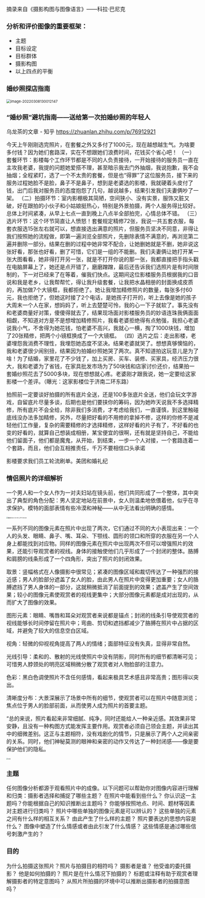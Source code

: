 

摘录来自《摄影构图与图像语言》——科拉·巴尼克

### 分析和评价图像的重要框架：

-   主题
-   目标设定
-   目标群体
-   摄影构图
-   以上四点的平衡

### 婚纱照探店指南

<img src="/Users/cooperniu/Documents/2022年/对摄影的研究.assets/image-20220308130012147.png" alt="image-20220308130012147" style="zoom:67%;" />

### “婚纱照”避坑指南——送给第一次拍婚纱照的年轻人

乌龙茶的文章 - 知乎 https://zhuanlan.zhihu.com/p/76912921

今天上午刚刚选完照片，在套餐之外又多付了1000元，现在越想越生气。为啥要多付钱？因为她们套路深，实在不想跟她们浪费时间，花钱买个省心吧！
（一）套餐环节：影楼每个工作环节都是不同的人负责接待，一开始接待的服务员一直在主攻我老婆，我提的问题她爱搭不理，甚至暗示我去门外抽烟，我说抱歉，我不会抽烟；全程紧盯，选了一个不太贵的套餐，但是也“得罪”了这位服务员，接下来的服务过程她脸不是脸，鼻子不是鼻子，想到是老婆选的影楼，我就硬着头皮付了钱，出门后我对服务员的态度抱怨了几句，越说越多，结果引发我们夫妻俩吵了一架。
（二）拍摄环节：室内影棚极其简陋，空间狭小、没有实景，服饰又脏又破，好在跟拍的小伙子和小姑娘挺热心，特别是外景拍摄，两个人服务得比较好。总体上时间紧凑，从早上七点一直到晚上八点半全部拍完，心情总体不错。
（三）选片环节：这个环节简直让人愤怒！套餐规定精修72张，我说一共五套衣服，每套衣服选15张左右就可以，想直接选出满意的照片，但服务员坚决不同意，非得让我们按照她的流程做，即第一遍浏览全部照片，先删除表情不满意的，再浏览第二遍并删除一部分。结果在删的过程中她非常不配合，让她删她就是不删，她非说这张好看，那张也好看，删了可惜，它们是一组的不能删。我们夫妻俩让她打开某一张大图看看，她非得打开另一张，就是不打开你说的那一张，我都直接把手指头戳在电脑屏幕上了，她还是点开错了，磨磨蹭蹭，最后还告诉我们选照片是有时间限制的，下一对已经来了在等着，催我们快点。这期间这位影楼服务员根据我的口音说和我是老乡，让我帮帮忙，得让我升级套餐，让我把水晶相册的封面换成皮质的，再加做7个大镜框，我都拒绝了。她让我增加精修照片的数量，每张多付60元，我也拒绝了，但她这时接了2个电话，是她孩子打开的，听上去像是她的孩子大周末一个人在家，想妈妈了，听上去楚楚可怜，我的心一下子就软了。事先没有和老婆商量好对策，傻傻得就去了，结果现场面对影楼服务员的妙语连珠我俩面面相觑，不知道对方是不是想增加精修照片，我看老婆拒绝得有点勉强，我担心老婆说我小气，不舍得为她花钱，怕老婆不高兴，我就心一横，掏了1000块钱，增加了20张精修，把两个小镜框换成了一个大镜框。
（四）选片之后：走出影楼，老婆埋怨我消费不理性，我埋怨她态度不坚决。结果老婆就哭了。想想真够懊恼的，我和老婆很少闹别扭，结果因为拍婚纱照她哭了两次。真不知道拍这玩意儿是为了啥！为了结婚，家里花了不少钱了，加上买房、买车、装修、买家具，经济压力很大，我和老婆为了省钱，在家具批发市场为了50块钱和店家讨价还价，结果拍一套婚纱照花去了5000多块，现在想想就心疼。老婆刚才跟我说，她一定要给这家影楼一个差评。（曝光：这家影楼位于济南二环东路）

拍照前一定要谈好拍摄的所有底片全送，还是100多张底片全送，他们会玩文字游戏，自留底片尽量多谈，后期也是他们要挟你的筹码，因为她昨天说我不多选择精修，所有底片不会全给，除非我们多消费，才考虑给我们，一直谨慎，到这里触碰底线没办法多加精修，另外，尽量把好看的不用修的拿掉不修，这样的你修不是减轻他们工作量，复杂的需要精修的才选择精修，这样好看的片子有了，不好看的也变的好看的，就算自己想装成相册，某宝便宜的很啊，还有就是坚持自己，不能给他们留面子，他们都是魔鬼，从开始，到结束，一步一个人对接，一个套路连着一个套路，而且，他们会互相推责任，千万不要相信口头承诺

影楼要求我们员工轮流刷单。美团和婚礼纪

### 情侣照片的详细解析

一个男人和一个女人作为一对夫妇站在镜头前，他们共同形成了一个整体，其中突出了典型的角色分配：男人坚定地站在前景中，女人则温柔地依偎着他，似乎在寻求保护。模特的面部表情有些冷漠和神秘——从中无法看出明确的感情。

<img src="/Users/cooperniu/Documents/2022年/对摄影的研究.assets/截屏2022-03-08 上午11.38.45.png" alt="截屏2022-03-08 上午11.38.45" style="zoom: 25%;" />

一系列不同的图像元素在照片中出现了两次，它们通过不同的大小表现出来：一个人的头发、眼睛、鼻子、嘴、耳朵、下颚线、圆形的领口和所穿的衣服在另一个人身上都能找到对应物。同样的图像元素在照片中出现两次不但可以增强照片的效果，还能引导观赏者的视线。身体的接触使他们几乎形成了一个封闭的整体。胳膊和肩膀的线条形成了一个四角形，突出了照片的封闭效果。

取景：竖幅格式在人像摄影中很常见；紧凑的图像区域和裁切传达了一种强烈的接近感；男人的脸部分遮盖了女人的脸，由此男人在照片中变得更加重要；女人的胳膊遮挡了男人身体的一部分，这就稍微抵消了前面提到的效果；遮盖产生了空间效果；较小的图像元素使观赏者的视线更集中；大部分图像元素都是成对出现的，从而扩大了图像的效果。

图形元素：眼睛、嘴唇和耳朵对观赏者来说都是锚点；封闭的线条引导使观赏者的视线能够长时间停留在照片中；弯曲、剪切和遮挡都减少了胳膊在照片中占据的区域，并避免了较大的信息空白区域。

视角：轻微的仰视视角提高了两人的情绪；面部特征没有失真，显得非常自然。

光线引导：柔和的、散射的光线使照片中没有阴影，同时所有的细节都清晰可见；可惜男人脖颈处的明亮区域稍微分散了观赏者对人物脸部的注意力。

色彩：黑白色调使照片不含任何感情，看起来极具艺术感且非常高贵；图形得以突出。

清晰度分布：大景深展示了场景中所有的细节，使观赏者可以在照片中随意浏览；焦点位于男人的脸部前面，从而使男人成为照片的首要主题。

“总的来说，照片看起来非常细腻、纯净，同时还能给人一种亲近感。其效果非常安静，且没有一种构图方式能发挥主要作用。观赏者必须自己领会主题，并读出其中的细微差别。这正与主题相符，没有戏剧化的情节，只是展示了两个人之间亲密的关系。同时，他们神秘莫测的眼神和亲密的动作又传达了一种封闭感——像是要保护他们的隐私。

<img src="/Users/cooperniu/Documents/2022年/对摄影的研究.assets/截屏2022-03-08 上午11.39.18-6710767-6710797.png" alt="分析" style="zoom:25%;" />

### 主题

任何图像分析都源于观看照片中的成像。以下问题可以帮助你对图像内容进行理解和归类：摄影者选择和捕捉了哪些主题？
在照片中能看到些什么？
你认识这一主题吗？你能根据自己的知识推断出主题吗？
你能够按照地点、时间、题材等因素对主题进行归类吗？
照片中哪些单独的图像元素是可以辨认的？
这些单独的元素之间有什么样的相互关系？
由此产生了什么样的主题？
照片要表达的思想内容是什么？
图像中塑造了什么情感或者由此引发了什么情感？
这些情感是通过哪些信号刺激产生的？

### 目的

为什么拍摄这张照片？照片与拍摄目的相符吗？
摄影者是谁？
他受谁的委托摄影？
他是如何拍摄的？
照片是在什么情况下拍摄的？
标题或注释有助于观赏者理解摄影者的特定意图吗？
从照片所拍摄的环境中可以推断出摄影者的拍摄意图吗？

